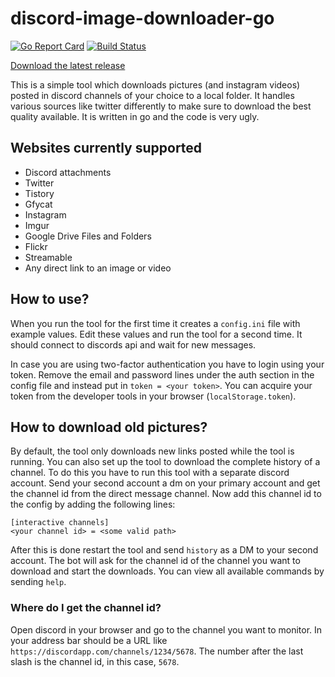 # discord-image-downloader-go
[![Go Report Card](https://goreportcard.com/badge/github.com/Seklfreak/discord-image-downloader-go)](https://goreportcard.com/report/github.com/Seklfreak/discord-image-downloader-go) [![Build Status](https://travis-ci.org/Seklfreak/discord-image-downloader-go.svg?branch=master)](https://travis-ci.org/Seklfreak/discord-image-downloader-go)

[Download the latest release](https://github.com/Seklfreak/discord-image-downloader-go/releases/latest)

This is a simple tool which downloads pictures (and instagram videos) posted in discord channels of your choice to a local folder. It handles various sources like twitter differently to make sure to download the best quality available. It is written in go and the code is very ugly.

## Websites currently supported
- Discord attachments
- Twitter
- Tistory
- Gfycat
- Instagram
- Imgur
- Google Drive Files and Folders
- Flickr
- Streamable
- Any direct link to an image or video

## How to use?
When you run the tool for the first time it creates a `config.ini` file with example values. Edit these values and run the tool for a second time. It should connect to discords api and wait for new messages.

In case you are using two-factor authentication you have to login using your token. Remove the email and password lines under the auth section in the config file and instead put in `token = <your token>`. You can acquire your token from the developer tools in your browser (`localStorage.token`).

## How to download old pictures?
By default, the tool only downloads new links posted while the tool is running. You can also set up the tool to download the complete history of a channel. To do this you have to run this tool with a separate discord account. Send your second account a dm on your primary account and get the channel id from the direct message channel. Now add this channel id to the config by adding the following lines:
```
[interactive channels]
<your channel id> = <some valid path>
```
After this is done restart the tool and send `history` as a DM to your second account. The bot will ask for the channel id of the channel you want to download and start the downloads. You can view all available commands by sending `help`.

### Where do I get the channel id?
Open discord in your browser and go to the channel you want to monitor. In your address bar should be a URL like `https://discordapp.com/channels/1234/5678`. The number after the last slash is the channel id, in this case, `5678`.
